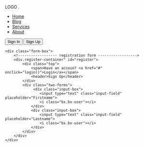 <!DOCTYPE html>
<html lang="en">
<head>
    <meta charset="UTF-8">
    <meta http-equiv="X-UA-Compatible" content="IE=edge">
    <meta name="viewport" content="width=device-width, initial-scale=1.0">
    <link href='https://unpkg.com/boxicons@2.1.4/css/boxicons.min.css' rel='stylesheet'>
    <link rel="stylesheet" href="style.css">
    <title>Ludiflex | Login & Registration</title>
</head>
<body>
<div class="wrapper">
    <nav class="nav">
        <div class="nav-logo">
            <p>LOGO .</p>
        </div>
        <div class="nav-menu">
            <ul>
                <li><a href="#" class="link active">Home</a></li>
                <li><a href="#" class="link">Blog</a></li>
                <li><a href="#" class="link">Services</a></li>
                <li><a href="#" class="link">About</a></li>
            </ul>
        </div>
        <div class="nav-button">
            <button class="btn white-btn" id="loginBtn">Sign In</button>
            <button class="btn" id="registerBtn">Sign Up</button>
        </div>
        <div class="nav-menu-btn">
            <i class="bx bx-menu"></i>
        </div>
    </nav>
    
<!-------------------- Form box -------------------->
    <div class="form-box">
        <!------------------ registration form ------------------>
        <div.register-container" id="register">
            <div class="top">
                <span>Have an accoun? <a href="#" onclick="login()">Login</a></span>
                <header>Sign Up</header>
            </div>
            <div class="two-forms">
                 <div class="input-box">
                    <input type="text" class="input-field" placeholder="Firstname">
                    <i class="bx.bx-user"></i>
                </div>
                <div class="input-box">
                    <input type="text" class="input-field" placeholder="Lastname">
                    <i class="bx.bx-user"></i>
                </div>
            </div>
        </div> 
    </div>
</div>
</body>
</html>


